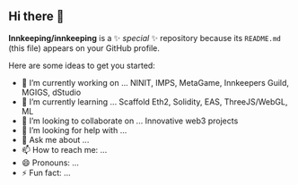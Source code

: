 ## Hi there 👋


**Innkeeping/innkeeping** is a ✨ _special_ ✨ repository because its `README.md` (this file) appears on your GitHub profile.

Here are some ideas to get you started:

- 🔭 I’m currently working on ... NINIT, IMPS, MetaGame, Innkeepers Guild, MGIGS, dStudio
- 🌱 I’m currently learning ... Scaffold Eth2, Solidity, EAS, ThreeJS/WebGL, ML
- 👯 I’m looking to collaborate on ... Innovative web3 projects
- 🤔 I’m looking for help with ...
- 💬 Ask me about ...
- 📫 How to reach me: ...
- 😄 Pronouns: ...
- ⚡ Fun fact: ...

